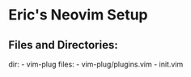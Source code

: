 # Eric's Neovim Setup

## Files and Directories:
  dir:
    - vim-plug
  files:
    - vim-plug/plugins.vim
    - init.vim



